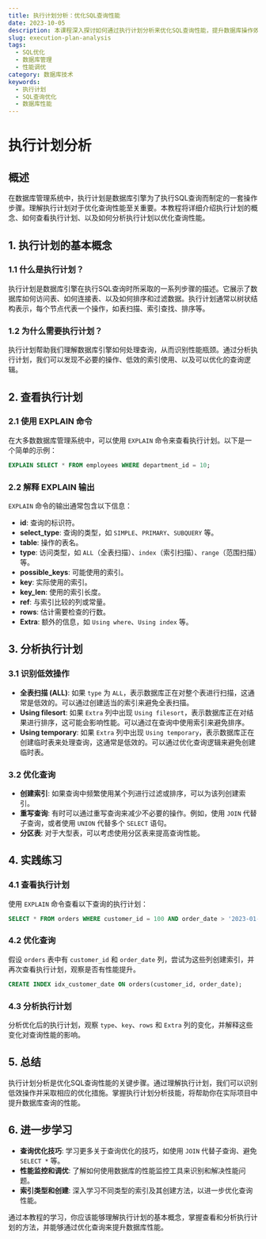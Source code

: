 ```yaml
---
title: 执行计划分析：优化SQL查询性能
date: 2023-10-05
description: 本课程深入探讨如何通过执行计划分析来优化SQL查询性能，提升数据库操作效率。
slug: execution-plan-analysis
tags:
  - SQL优化
  - 数据库管理
  - 性能调优
category: 数据库技术
keywords:
  - 执行计划
  - SQL查询优化
  - 数据库性能
---
```


# 执行计划分析

## 概述

在数据库管理系统中，执行计划是数据库引擎为了执行SQL查询而制定的一套操作步骤。理解执行计划对于优化查询性能至关重要。本教程将详细介绍执行计划的概念、如何查看执行计划、以及如何分析执行计划以优化查询性能。

## 1. 执行计划的基本概念

### 1.1 什么是执行计划？

执行计划是数据库引擎在执行SQL查询时所采取的一系列步骤的描述。它展示了数据库如何访问表、如何连接表、以及如何排序和过滤数据。执行计划通常以树状结构表示，每个节点代表一个操作，如表扫描、索引查找、排序等。

### 1.2 为什么需要执行计划？

执行计划帮助我们理解数据库引擎如何处理查询，从而识别性能瓶颈。通过分析执行计划，我们可以发现不必要的操作、低效的索引使用、以及可以优化的查询逻辑。

## 2. 查看执行计划

### 2.1 使用 EXPLAIN 命令

在大多数数据库管理系统中，可以使用 `EXPLAIN` 命令来查看执行计划。以下是一个简单的示例：

```sql
EXPLAIN SELECT * FROM employees WHERE department_id = 10;
```

### 2.2 解释 EXPLAIN 输出

`EXPLAIN` 命令的输出通常包含以下信息：

- **id**: 查询的标识符。
- **select_type**: 查询的类型，如 `SIMPLE`、`PRIMARY`、`SUBQUERY` 等。
- **table**: 操作的表名。
- **type**: 访问类型，如 `ALL`（全表扫描）、`index`（索引扫描）、`range`（范围扫描）等。
- **possible_keys**: 可能使用的索引。
- **key**: 实际使用的索引。
- **key_len**: 使用的索引长度。
- **ref**: 与索引比较的列或常量。
- **rows**: 估计需要检查的行数。
- **Extra**: 额外的信息，如 `Using where`、`Using index` 等。

## 3. 分析执行计划

### 3.1 识别低效操作

- **全表扫描 (ALL)**: 如果 `type` 为 `ALL`，表示数据库正在对整个表进行扫描，这通常是低效的。可以通过创建适当的索引来避免全表扫描。
- **Using filesort**: 如果 `Extra` 列中出现 `Using filesort`，表示数据库正在对结果进行排序，这可能会影响性能。可以通过在查询中使用索引来避免排序。
- **Using temporary**: 如果 `Extra` 列中出现 `Using temporary`，表示数据库正在创建临时表来处理查询，这通常是低效的。可以通过优化查询逻辑来避免创建临时表。

### 3.2 优化查询

- **创建索引**: 如果查询中频繁使用某个列进行过滤或排序，可以为该列创建索引。
- **重写查询**: 有时可以通过重写查询来减少不必要的操作。例如，使用 `JOIN` 代替子查询，或者使用 `UNION` 代替多个 `SELECT` 语句。
- **分区表**: 对于大型表，可以考虑使用分区表来提高查询性能。

## 4. 实践练习

### 4.1 查看执行计划

使用 `EXPLAIN` 命令查看以下查询的执行计划：

```sql
SELECT * FROM orders WHERE customer_id = 100 AND order_date > '2023-01-01';
```

### 4.2 优化查询

假设 `orders` 表中有 `customer_id` 和 `order_date` 列，尝试为这些列创建索引，并再次查看执行计划，观察是否有性能提升。

```sql
CREATE INDEX idx_customer_date ON orders(customer_id, order_date);
```

### 4.3 分析执行计划

分析优化后的执行计划，观察 `type`、`key`、`rows` 和 `Extra` 列的变化，并解释这些变化对查询性能的影响。

## 5. 总结

执行计划分析是优化SQL查询性能的关键步骤。通过理解执行计划，我们可以识别低效操作并采取相应的优化措施。掌握执行计划分析技能，将帮助你在实际项目中提升数据库查询的性能。

## 6. 进一步学习

- **查询优化技巧**: 学习更多关于查询优化的技巧，如使用 `JOIN` 代替子查询、避免 `SELECT *` 等。
- **性能监控和调优**: 了解如何使用数据库的性能监控工具来识别和解决性能问题。
- **索引类型和创建**: 深入学习不同类型的索引及其创建方法，以进一步优化查询性能。

通过本教程的学习，你应该能够理解执行计划的基本概念，掌握查看和分析执行计划的方法，并能够通过优化查询来提升数据库性能。